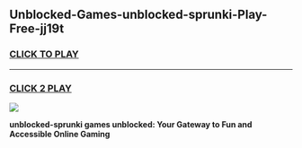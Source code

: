 
## Unblocked-Games-unblocked-sprunki-Play-Free-jj19t
<h3>
<a href="https://premium76.site?title=unblocked-sprunki&ref=19M">CLICK TO PLAY</a></h3>
<hr>

<h3>
<a href="https://premium76.site?title=unblocked-sprunki&ref=19M">CLICK 2 PLAY</a>
  
</h3>

<a href="https://premium76.site?title=unblocked-sprunki&ref=19M"><img src="https://clearcache.store/games.png"></a>


**unblocked-sprunki games unblocked: Your Gateway to Fun and Accessible Online Gaming**

